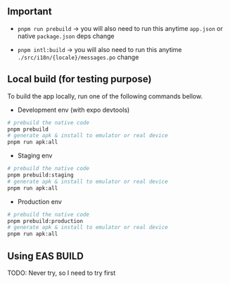 ## Important

- `pnpm run prebuild` -> you will also need to run this anytime `app.json` or native `package.json` deps change

- `pnpm intl:build` -> you will also need to run this anytime `./src/i18n/{locale}/messages.po` change

## Local build (for testing purpose)

To build the app locally, run one of the following commands bellow.

- Development env (with expo devtools)

```sh
# prebuild the native code
pnpm prebuild
# generate apk & install to emulator or real device
pnpm run apk:all
```

- Staging env

```sh
# prebuild the native code
pnpm prebuild:staging
# generate apk & install to emulator or real device
pnpm run apk:all
```

- Production env

```sh
# prebuild the native code
pnpm prebuild:production
# generate apk & install to emulator or real device
pnpm run apk:all
```

## Using EAS BUILD

TODO: Never try, so I need to try first
